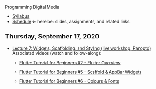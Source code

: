 Programming Digital Media

- [Syllabus](syllabus.md)
- [Schedule](schedule.md)   &lArr; here be: slides, assignments, and related links

## Thursday, September 17, 2020

- [Lecture 7: Widgets, Scaffolding, and Styling (live workshop, Panopto)](https://rochester.hosted.panopto.com/Panopto/Pages/Viewer.aspx?id=ba985c3e-5803-4cd6-bb91-ac39015f1361)<br>Associated videos (watch and follow-along):
  - [Flutter Tutorial for Beginners #2 - Flutter Overview](https://www.youtube.com/watch?v=bKueYVtV0eA)

  - [Flutter Tutorial for Beginners #5 - Scaffold & AppBar Widgets](https://www.youtube.com/watch?v=C5lpPjoivaw)
  - [Flutter Tutorial for Beginners #6 - Colours & Fonts](https://www.youtube.com/watch?v=km2P_KQJyO0)